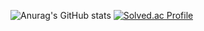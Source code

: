 <!--
**snowcrab382/snowcrab382** is a ✨ _special_ ✨ repository because its `README.md` (this file) appears on your GitHub profile.

-->
![Anurag's GitHub stats](https://github-readme-stats.vercel.app/api?username=snowcrab382&show_icons=true&theme=radical&hide_rank=true)
[![Solved.ac Profile](http://mazassumnida.wtf/api/generate_badge?boj=snowcrab382)](https://solved.ac/snowcrab382)
